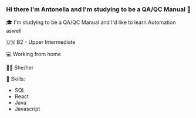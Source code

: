 ### Hi there I'm Antonella and I'm studying to be a QA/QC Manual 👋

<!--
**AntonellaMerloRuggieri/AntonellaMerloRuggieri** is a ✨ _special_ ✨ repository because its `README.md` (this file) appears on your GitHub profile.

-->

🎓 I'm studying to be a QA/QC Manual and I'd like to learn Automation aswell

🇺🇳 B2 - Upper Intermediate

💻 Working from home

👩🏻‍ She/her


📝 Skills:
- SQL
- React
- Java
- Javascript
